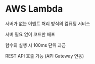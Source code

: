 # AWS Lambda
서버가 없는 이벤트 처리 방식의 컴퓨팅 서비스

서버 필요 없이 코드만 배포

함수의 실행 시 100ms 단위 과금

REST API 호출 가능 (API Gateway 연동)